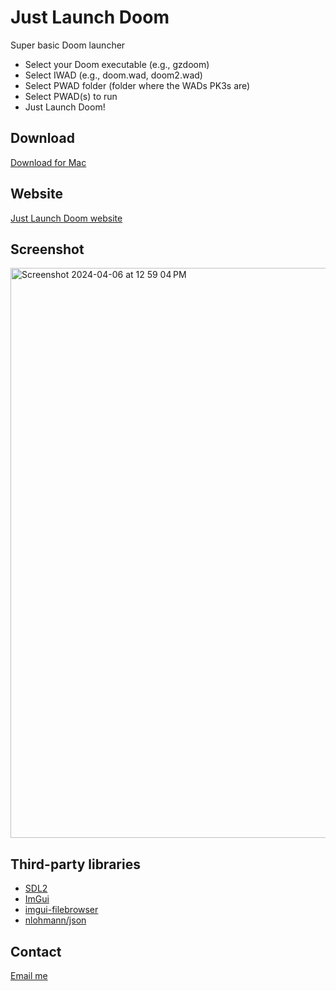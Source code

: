 # Just Launch Doom

Super basic Doom launcher

- Select your Doom executable (e.g., gzdoom)
- Select IWAD (e.g., doom.wad, doom2.wad)
- Select PWAD folder (folder where the WADs PK3s are)
- Select PWAD(s) to run
- Just Launch Doom!

## Download

[Download for Mac](download_link_for_just_launch_doom_mac)

## Website

[Just Launch Doom website](https://mtmckenna.github.io/just_launch_doom/)

## Screenshot

<img width="912" alt="Screenshot 2024-04-06 at 12 59 04 PM" src="https://github.com/mtmckenna/just_launch_doom/assets/361430/79e51e80-e2fe-4194-9632-46fc64ec3830">

## Third-party libraries

- [SDL2](https://github.com/libsdl-org/SDL)
- [ImGui](https://github.com/ocornut/imgui)
- [imgui-filebrowser](https://github.com/AirGuanZ/imgui-filebrowser)
- [nlohmann/json](https://github.com/nlohmann/json)

## Contact

[Email me](mailto:mtmckenna@gmail.com)
